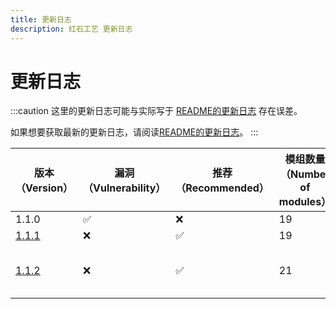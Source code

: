 ```yaml
---
title: 更新日志
description: 红石工艺 更新日志
---
```

# 更新日志

:::caution
这里的更新日志可能与实际写于 [README的更新日志](https://github.com/RedstoneCraftTeam/Redstone_Craft#download) 存在误差。

如果想要获取最新的更新日志，请阅读[README的更新日志](https://github.com/RedstoneCraftTeam/Redstone_Craft#download)。
:::

| 版本（Version） | 漏洞（Vulnerability） | 推荐（Recommended） | 模组数量（Number of modules） | 备注（Remarks） |
| --- | --- | --- | --- | --- |
| 1.1.0 | ✅ | ❌ | 19 | First virsion |
| [1.1.1](https://share.weiyun.com/hjzBQhaQ) | ❌ | ✅ | 19 | Fix bugs |
| [1.1.2](https://github.com/RedstoneCraftTeam/Redstone_Craft/releases/tag/v1.1.2) | ❌ | ✅ | 21 | Added mod: Tweakeroo, Durability Viewer |
